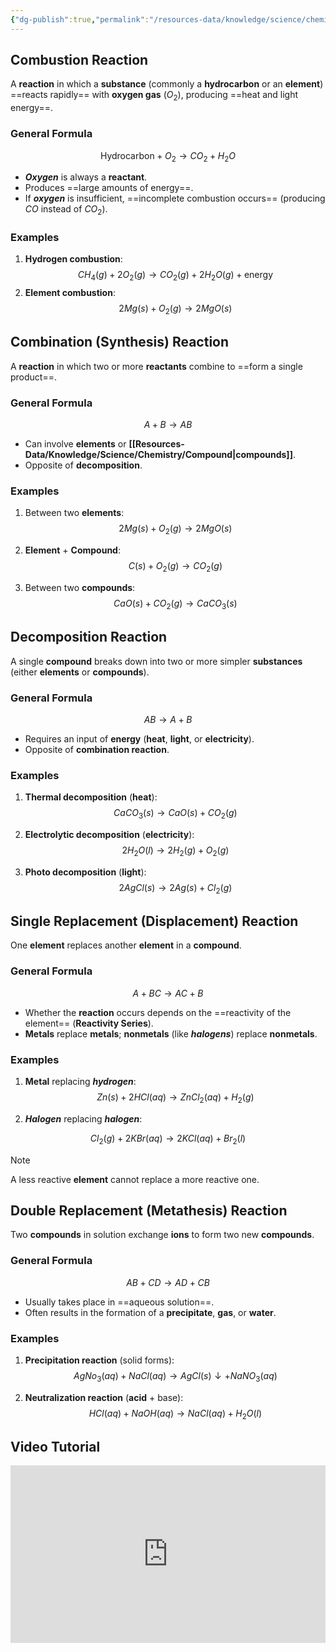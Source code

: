```yaml
---
{"dg-publish":true,"permalink":"/resources-data/knowledge/science/chemistry/chemical-reaction/types-of-chemical-reactions/"}
---
```


## Combustion Reaction
A **reaction** in which a **substance** (commonly a **hydrocarbon** or an **element**) ==reacts rapidly== with **oxygen gas** ($O_2$), producing ==heat and light energy==.

### General Formula
$$\text{Hydrocarbon} + O_2 \rightarrow CO_2 + H_2O$$

* ***Oxygen*** is always a **reactant**.
* Produces ==large amounts of energy==.
* If ***oxygen*** is insufficient, ==incomplete combustion occurs== (producing $CO$ instead of $CO_2$).

### Examples
1. **Hydrogen combustion**:
$$CH_4(g) + 2O_2(g) \rightarrow CO_2(g) + 2H_2O(g) + \text{energy}$$ 
2. **Element combustion**:
$$2Mg(s) + O_2(g) \rightarrow 2MgO(s)$$

## Combination (Synthesis) Reaction
A **reaction** in which two or more **reactants** combine to ==form a single product==.

### General Formula
$$A + B \rightarrow AB$$

* Can involve **elements** or **[[Resources-Data/Knowledge/Science/Chemistry/Compound\|compounds]]**.
* Opposite of **decomposition**.

### Examples
1. Between two **elements**:
$$2Mg(s) + O_2(g) \rightarrow 2MgO(s)$$

2. **Element** + **Compound**:
$$C(s) + O_2(g) \rightarrow CO_2(g)$$

3. Between two **compounds**:
$$CaO(s) + CO_2(g) \rightarrow CaCO_3(s)$$

## Decomposition Reaction
A single **compound** breaks down into two or more simpler **substances** (either **elements** or **compounds**).

### General Formula
$$AB \rightarrow A + B$$

* Requires an input of **energy** (**heat**, **light**, or **electricity**).
* Opposite of **combination reaction**.

### Examples
1. **Thermal decomposition** (**heat**):
$$CaCO_3(s) \rightarrow CaO(s) + CO_2(g)$$ 
2. **Electrolytic decomposition** (**electricity**):
$$2H_2O(l) \rightarrow 2H_2(g) + O_2(g)$$

3. **Photo decomposition** (**light**):
$$2AgCl(s) \rightarrow 2Ag(s) + Cl_2(g)$$

## Single Replacement (Displacement) Reaction
One **element** replaces another **element** in a **compound**.

### General Formula
$$A + BC \rightarrow AC + B$$

* Whether the **reaction** occurs depends on the ==reactivity of the element== (**Reactivity Series**).
* **Metals** replace **metals**; **nonmetals** (like ***halogens***) replace **nonmetals**.

### Examples
1. **Metal** replacing ***hydrogen***:
$$Zn(s) + 2HCl(aq) \rightarrow ZnCl_2(aq) + H_2(g)$$

2. ***Halogen*** replacing ***halogen***:

$$Cl_2(g) + 2KBr(aq) \rightarrow 2KCl(aq) + Br_2(l)$$

> [!note]
> A less reactive **element** cannot replace a more reactive one.


## Double Replacement (Metathesis) Reaction
Two **compounds** in solution exchange **ions** to form two new **compounds**.

### General Formula
$$AB + CD \rightarrow AD + CB$$

* Usually takes place in ==aqueous solution==.
* Often results in the formation of a **precipitate**, **gas**, or **water**.

### Examples
1. **Precipitation reaction** (solid forms):
$$AgNo_3(aq) + NaCl(aq) \rightarrow AgCl(s)\downarrow + NaNO_3(aq)$$

2. **Neutralization reaction** (**acid** + base):
$$HCl(aq) + NaOH(aq) \rightarrow NaCl(aq) + H_2O(l)$$

## Video Tutorial

<iframe src="https://www.youtube.com/embed/iIJD8RNLpS0" title="" style="width:100%; aspect-ratio:16/9" loading="lazy" frameborder="0" allow="accelerometer; autoplay; clipboard-write; encrypted-media; gyroscope; picture-in-picture; web-share" allowfullscreen></iframe>